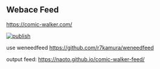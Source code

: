 Webace Feed
-------------------------------------------
https://comic-walker.com/

[![publish](https://github.com/naoto/comic-walker-feed/actions/workflows/publish.yml/badge.svg?branch=main)](https://github.com/naoto/comic-walker-feed/actions/workflows/publish.yml)

use weneedfeed https://github.com/r7kamura/weneedfeed

output feed: https://naoto.github.io/comic-walker-feed/
